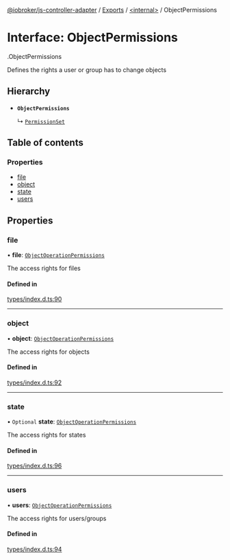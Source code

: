 [@iobroker/js-controller-adapter](../README.md) / [Exports](../modules.md) / [<internal\>](../modules/internal_.md) / ObjectPermissions

# Interface: ObjectPermissions

[<internal>](../modules/internal_.md).ObjectPermissions

Defines the rights a user or group has to change objects

## Hierarchy

- **`ObjectPermissions`**

  ↳ [`PermissionSet`](internal_.PermissionSet.md)

## Table of contents

### Properties

- [file](internal_.ObjectPermissions.md#file)
- [object](internal_.ObjectPermissions.md#object)
- [state](internal_.ObjectPermissions.md#state)
- [users](internal_.ObjectPermissions.md#users)

## Properties

### file

• **file**: [`ObjectOperationPermissions`](internal_.ObjectOperationPermissions.md)

The access rights for files

#### Defined in

[types/index.d.ts:90](https://github.com/ioBroker/ioBroker.js-controller/blob/7dd079e8/packages/types/index.d.ts#L90)

___

### object

• **object**: [`ObjectOperationPermissions`](internal_.ObjectOperationPermissions.md)

The access rights for objects

#### Defined in

[types/index.d.ts:92](https://github.com/ioBroker/ioBroker.js-controller/blob/7dd079e8/packages/types/index.d.ts#L92)

___

### state

• `Optional` **state**: [`ObjectOperationPermissions`](internal_.ObjectOperationPermissions.md)

The access rights for states

#### Defined in

[types/index.d.ts:96](https://github.com/ioBroker/ioBroker.js-controller/blob/7dd079e8/packages/types/index.d.ts#L96)

___

### users

• **users**: [`ObjectOperationPermissions`](internal_.ObjectOperationPermissions.md)

The access rights for users/groups

#### Defined in

[types/index.d.ts:94](https://github.com/ioBroker/ioBroker.js-controller/blob/7dd079e8/packages/types/index.d.ts#L94)
